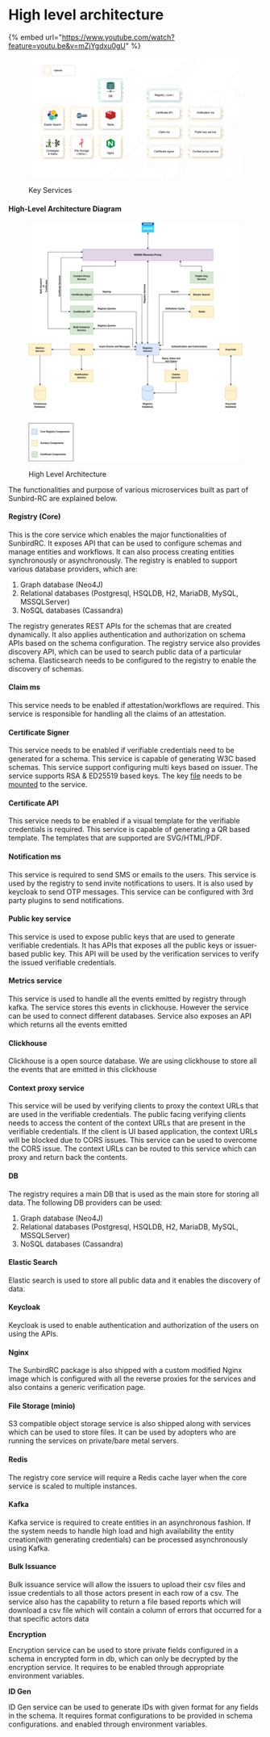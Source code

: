 # High level architecture

{% embed url="https://www.youtube.com/watch?feature=youtu.be&v=mZjYgdxu0gU" %}

<figure><img src="../../.gitbook/assets/Artboard 9 (1).png" alt=""><figcaption><p>Key Services</p></figcaption></figure>

#### High-Level Architecture Diagram

<figure><img src="../../.gitbook/assets/S-RC Arch (1).png" alt=""><figcaption><p>High Level Architecture</p></figcaption></figure>

The functionalities and purpose of various microservices built as part of Sunbird-RC are explained below.

#### Registry (Core)

This is the core service which enables the major functionalities of SunbirdRC. It exposes API that can be used to configure schemas and manage entities and workflows. It can also process creating entities synchronously or asynchronously. The registry is enabled to support various database providers, which are:

1. Graph database (Neo4J)
2. Relational databases (Postgresql, HSQLDB, H2, MariaDB, MySQL, MSSQLServer)
3. NoSQL databases (Cassandra)

The registry generates REST APIs for the schemas that are created dynamically. It also applies authentication and authorization on schema APIs based on the schema configuration. The registry service also provides discovery API, which can be used to search public data of a particular schema. Elasticsearch needs to be configured to the registry to enable the discovery of schemas.

#### Claim ms

This service needs to be enabled if attestation/workflows are required. This service is responsible for handling all the claims of an attestation.

#### Certificate Signer

This service needs to be enabled if verifiable credentials need to be generated for a schema. This service is capable of generating W3C based schemas. This service support configuring multi keys based on issuer. The service supports RSA & ED25519 based keys. The key [file](https://github.com/Sunbird-RC/sunbird-rc-core/blob/main/services/certificate-signer/config.json) needs to be [mounted](https://github.com/Sunbird-RC/sunbird-rc-core/blob/main/docker-compose.yml#L137) to the service.

#### Certificate API

This service needs to be enabled if a visual template for the verifiable credentials is required. This service is capable of generating a QR based template. The templates that are supported are SVG/HTML/PDF.

#### Notification ms

This service is required to send SMS or emails to the users. This service is used by the registry to send invite notifications to users. It is also used by keycloak to send OTP messages. This service can be configured with 3rd party plugins to send notifications.

#### Public key service

This service is used to expose public keys that are used to generate verifiable credentials. It has APIs that exposes all the public keys or issuer-based public key. This API will be used by the verification services to verify the issued verifiable credentials.

#### Metrics service

This service is used to handle all the events emitted by registry through kafka. The service stores this events in clickhouse. However the service can be used to connect different databases. Service also exposes an API which returns all the events emitted

#### Clickhouse

Clickhouse is a open source database. We are using clickhouse to store all the events that are emitted in this clickhouse

#### Context proxy service

This service will be used by verifying clients to proxy the context URLs that are used in the verifiable credentials. The public facing verifying clients needs to access the content of the context URLs that are present in the verifiable credentials. If the client is UI based application, the context URLs will be blocked due to CORS issues. This service can be used to overcome the CORS issue. The context URLs can be routed to this service which can proxy and return back the contents.

#### DB

The registry requires a main DB that is used as the main store for storing all data. The following DB providers can be used:

1. Graph database (Neo4J)
2. Relational databases (Postgresql, HSQLDB, H2, MariaDB, MySQL, MSSQLServer)
3. NoSQL databases (Cassandra)

#### Elastic Search

Elastic search is used to store all public data and it enables the discovery of data.

#### Keycloak

Keycloak is used to enable authentication and authorization of the users on using the APIs.

#### Nginx

The SunbirdRC package is also shipped with a custom modified Nginx image which is configured with all the reverse proxies for the services and also contains a generic verification page.

#### File Storage (minio)

S3 compatible object storage service is also shipped along with services which can be used to store files. It can be used by adopters who are running the services on private/bare metal servers.

#### Redis

The registry core service will require a Redis cache layer when the core service is scaled to multiple instances.

#### Kafka

Kafka service is required to create entities in an asynchronous fashion. If the system needs to handle high load and high availability the entity creation(with generating credentials) can be processed asynchronously using Kafka.

#### Bulk Issuance

Bulk issuance service will allow the issuers to upload their csv files and issue credentials to all those actors present in each row of a csv. The service also has the capability to return a file based reports which will download a csv file which will contain a column of errors that occurred for a that specific actors data

**Encryption**

Encryption service can be used to store private fields configured in a schema in encrypted form in db, which can only be decrypted by the encryption service. It requires to be enabled through appropriate environment variables.

**ID Gen**

ID Gen service can be used to generate IDs with given format for any fields in the schema. It requires format configurations to be provided in schema configurations. and enabled through environment variables.
